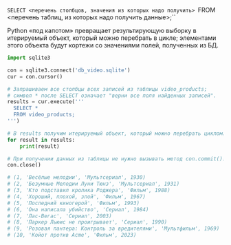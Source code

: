 `SELECT <перечень столбцов, значения из которых надо получить>
`FROM <перечень таблиц, из которых надо получить данные>;``

Python «под капотом» превращает результирующую выборку в итерируемый объект, который можно перебрать в цикле; элементами этого объекта будут кортежи со значениями полей, полученных из БД.
```Python
import sqlite3

con = sqlite3.connect('db_video.sqlite')
cur = con.cursor()

# Запрашиваем все столбцы всех записей из таблицы video_products;
# символ * после SELECT означает "верни все поля найденных записей".
results = cur.execute('''
  SELECT *
  FROM video_products;
''')

# В results получим итерируемый объект, который можно перебрать циклом:
for result in results:
    print(result)

# При получении данных из таблицы не нужно вызывать метод con.commit()!
con.close()

# (1, 'Весёлые мелодии', 'Мультсериал', 1930)
# (2, 'Безумные Мелодии Луни Тюнз', 'Мультсериал', 1931)
# (3, 'Кто подставил кролика Роджера', 'Фильм', 1988)
# (4, 'Хороший, плохой, злой', 'Фильм', 1967)
# (5, 'Последний киногерой', 'Фильм', 1993)
# (6, 'Она написала убийство', 'Сериал', 1984)
# (7, 'Лас-Вегас', 'Сериал', 2003)
# (8, 'Паркер Льюис не проигрывает', 'Сериал', 1990)
# (9, 'Розовая пантера: Контроль за вредителями', 'Мультфильм', 1969)
# (10, 'Койот против Acme', 'Фильм', 2023)
```
